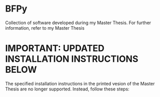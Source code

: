 # BFPy
Collection of software developed during my Master Thesis.
For further information, refer to my Master Thesis

# IMPORTANT: UPDATED INSTALLATION INSTRUCTIONS BELOW

The specified installation instructions in the printed vesion of the Master Thesis are no longer supported.
Instead, follow these steps:


